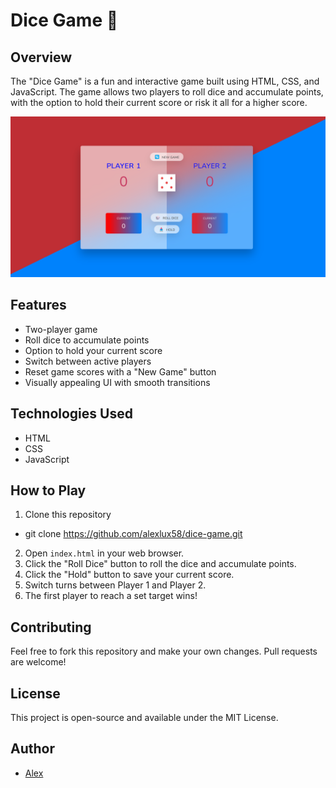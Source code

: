 # Dice Game 🎲

## Overview

The "Dice Game" is a fun and interactive game built using HTML, CSS, and JavaScript. The game allows two players to roll dice and accumulate points, with the option to hold their current score or risk it all for a higher score.

![Dice Game Screenshot](screenshot.png)

## Features

- Two-player game
- Roll dice to accumulate points
- Option to hold your current score
- Switch between active players
- Reset game scores with a "New Game" button
- Visually appealing UI with smooth transitions

## Technologies Used

- HTML
- CSS
- JavaScript

## How to Play

1. Clone this repository

- git clone https://github.com/alexlux58/dice-game.git

2. Open `index.html` in your web browser.
3. Click the "Roll Dice" button to roll the dice and accumulate points.
4. Click the "Hold" button to save your current score.
5. Switch turns between Player 1 and Player 2.
6. The first player to reach a set target wins!

## Contributing

Feel free to fork this repository and make your own changes. Pull requests are welcome!

## License

This project is open-source and available under the MIT License.

## Author

- [Alex](https://github.com/alexlux58)
